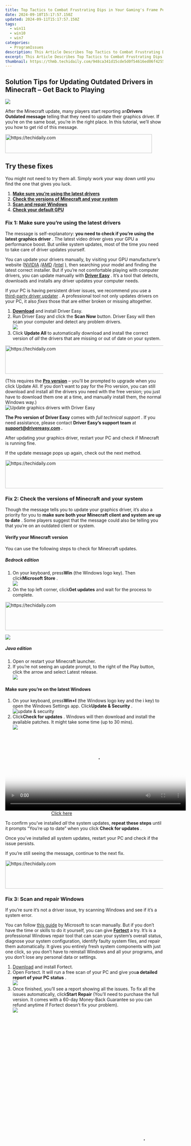 ```yaml
---
title: Top Tactics to Combat Frustrating Dips in Your Gaming's Frame Per Second (FPS) Ratings
date: 2024-09-10T15:17:57.150Z
updated: 2024-09-11T15:17:57.150Z
tags:
  - win11
  - win10
  - win7
categories:
  - ProgramIssues
description: This Article Describes Top Tactics to Combat Frustrating Dips in Your Gaming's Frame Per Second (FPS) Ratings
excerpt: This Article Describes Top Tactics to Combat Frustrating Dips in Your Gaming's Frame Per Second (FPS) Ratings
thumbnail: https://thmb.techidaily.com/948ca341d15cde5d0f54616ed06f4255209470f04b03c46cee19f973459e05a3.jpg
---
```


## Solution Tips for Updating Outdated Drivers in Minecraft – Get Back to Playing

![](https://images.drivereasy.com/wp-content/uploads/2021/07/minecraft-driver-outdated-featured.jpg)

 After the Minecraft update, many players start reporting an**Drivers Outdated message** telling that they need to update their graphics driver. If you’re on the same boat, you’re in the right place. In this tutorial, we’ll show you how to get rid of this message.





<!-- affiliate ads begin -->
<a href="https://25home.pxf.io/c/5597632/2123480/16836" target="_top" id="2123480">
  <img src="//a.impactradius-go.com/display-ad/16836-2123480" border="0" alt="https://techidaily.com" width="468" height="60"/>
</a>
<img height="0" width="0" src="https://25home.pxf.io/i/5597632/2123480/16836" style="position:absolute;visibility:hidden;" border="0" />
<!-- affiliate ads end -->




## Try these fixes

 You might not need to try them all. Simply work your way down until you find the one that gives you luck.

1. [**Make sure you’re using the latest drivers**](https://tools.techidaily.com/drivereasy/download/)
2. [**Check the versions of Minecraft and your system**](https://tools.techidaily.com/drivereasy/download/)
3. [**Scan and repair Windows**](https://tools.techidaily.com/drivereasy/download/)
4. **[Check your default GPU](https://tools.techidaily.com/drivereasy/download/)**

### Fix 1: Make sure you’re using the latest drivers

 The message is self-explanatory: **you need to check if you’re using the latest graphics driver** . The latest video driver gives your GPU a performance boost. But unlike system updates, most of the time you need to take care of driver updates yourself.

 You can update your drivers manually, by visiting your GPU manufacturer’s website ([NVIDIA](https://www.nvidia.com/Download/index.aspx) /[AMD](https://www.amd.com/en/support) /[Intel](https://downloadcenter.intel.com/product/80939/Graphics) ), then searching your model and finding the latest correct installer. But if you’re not comfortable playing with computer drivers, you can update manually with **[Driver Easy](https://tools.techidaily.com/drivereasy/download/)**  . It’s a tool that detects, downloads and installs any driver updates your computer needs.

 If your PC is having persistent driver issues, we recommend you use a [third-party driver updater](https://tools.techidaily.com/drivereasy/download/) . A professional tool not only updates drivers on your PC, it also _fixes_  those that are either broken or missing altogether.

1. **[Download](https://tools.techidaily.com/drivereasy/download/)**  and install Driver Easy.
2. Run Driver Easy and click the **Scan Now** button. Driver Easy will then scan your computer and detect any problem drivers.  
![](https://images.drivereasy.com/wp-content/uploads/2020/12/last-scan-never.png)
3. Click **Update All** to automatically download and install the correct version of _all_ the drivers that are missing or out of date on your system.  




<!-- affiliate ads begin -->
<a href="https://appsumo.8odi.net/c/5597632/2137380/7443" target="_top" id="2137380">
  <img src="//a.impactradius-go.com/display-ad/7443-2137380" border="0" alt="https://techidaily.com" width="728" height="90"/>
</a>
<img height="0" width="0" src="https://appsumo.8odi.net/i/5597632/2137380/7443" style="position:absolute;visibility:hidden;" border="0" />
<!-- affiliate ads end -->




 (This requires the [**Pro version**](https://tools.techidaily.com/drivereasy/download/) – you’ll be prompted to upgrade when you click Update All. If you don’t want to pay for the Pro version, you can still download and install all the drivers you need with the free version; you just have to download them one at a time, and manually install them, the normal Windows way.)  
![Update graphics drivers with Driver Easy](https://images.drivereasy.com/wp-content/uploads/2020/09/de-update-all-rtx-3080.jpg)

**The Pro version of Driver Easy** comes with _full technical support_ . If you need assistance, please contact **Driver Easy’s support team** at **[support@drivereasy.com](https://tools.techidaily.com/drivereasy/download/) .**

 After updating your graphics driver, restart your PC and check if Minecraft is running fine.

If the update message pops up again, check out the next method.





<!-- affiliate ads begin -->
<a href="https://appsumo.8odi.net/c/5597632/2130875/7443" target="_top" id="2130875">
  <img src="//a.impactradius-go.com/display-ad/7443-2130875" border="0" alt="https://techidaily.com" width="728" height="90"/>
</a>
<img height="0" width="0" src="https://appsumo.8odi.net/i/5597632/2130875/7443" style="position:absolute;visibility:hidden;" border="0" />
<!-- affiliate ads end -->




### Fix 2: Check the versions of Minecraft and your system

 Though the message tells you to update your graphics driver, it’s also a priority for you to **make sure both your Minecraft client and system are up to date** . Some players suggest that the message could also be telling you that you’re on an outdated client or system.

#### Verify your Minecraft version

You can use the following steps to check for Minecraft updates.

##### Bedrock edition

1. On your keyboard, press**Win** (the Windows logo key). Then click**Microsoft Store** .  
![](https://images.drivereasy.com/wp-content/uploads/2021/07/update-minecraft-1.jpg)
2. On the top left corner, click**Get updates** and wait for the process to complete.  




<!-- affiliate ads begin -->
<a href="https://unicoeye.pxf.io/c/5597632/2121335/18498" target="_top" id="2121335">
  <img src="//a.impactradius-go.com/display-ad/18498-2121335" border="0" alt="https://techidaily.com" width="728" height="90"/>
</a>
<img height="0" width="0" src="https://unicoeye.pxf.io/i/5597632/2121335/18498" style="position:absolute;visibility:hidden;" border="0" />
<!-- affiliate ads end -->




![](https://images.drivereasy.com/wp-content/uploads/2021/07/update-minecraft-2.jpg)

##### Java edition

1. Open or restart your Minecraft launcher.
2. If you’re not seeing an update prompt, to the right of the Play button, click the arrow and select Latest release.  
![](https://images.drivereasy.com/wp-content/uploads/2021/07/update-minecraft-3.jpg)

#### Make sure you’re on the latest Windows

1. On your keyboard, press**Win+I** (the Windows logo key and the i key) to open the Windows Settings app. Click**Update & Security** .  
![update & security](https://images.drivereasy.com/wp-content/uploads/2020/10/update-security-2.jpg)
2. Click**Check for updates** . Windows will then download and install the available patches. It might take some time (up to 30 mins).  
![](https://images.drivereasy.com/wp-content/uploads/2020/08/windows-security-update-click-check-for-update.jpg)





<!-- affiliate ads begin -->
<span id="1983471">
					<video width="576" height="240" style="cursor:pointer"
           poster="//a.impactradius-go.com/display-clicktoplayimage/1983471.png"
           onclick="if(!this.playClicked){this.play();this.setAttribute('controls',true);this.playClicked=true;}">
	   <source src="//a.impactradius-go.com/display-ad/22993-1983471">
	   <img src="//a.impactradius-go.com/display-clicktoplayimage/1983471.png" style="border: none; height: 100%; width: 100%; object-fit: contain">
	</video>
	<div style="width:360px;text-align:center"><a href="javascript:window.open(decodeURIComponent('https%3A%2F%2Fhomestyler.sjv.io%2Fc%2F5597632%2F1983471%2F22993'), '_blank');void(0);">Click here</a></div>
</span>
<img height="0" width="0" src="https://imp.pxf.io/i/5597632/1983471/22993" style="position:absolute;visibility:hidden;" border="0" />
<!-- affiliate ads end -->




 To confirm you’ve installed _all_  the system updates, **repeat these steps** until it prompts “You’re up to date” when you click **Check for updates** .

 Once you’ve installed all system updates, restart your PC and check if the issue persists.

If you’re still seeing the message, continue to the next fix.





<!-- affiliate ads begin -->
<a href="https://wigfever.sjv.io/c/5597632/2014851/22899" target="_top" id="2014851">
  <img src="//a.impactradius-go.com/display-ad/22899-2014851" border="0" alt="https://techidaily.com" width="728" height="90"/>
</a>
<img height="0" width="0" src="https://wigfever.sjv.io/i/5597632/2014851/22899" style="position:absolute;visibility:hidden;" border="0" />
<!-- affiliate ads end -->




### Fix 3: Scan and repair Windows

 If you’re sure it’s not a driver issue, try scanning Windows and see if it’s a system error.

 You can follow [this guide](https://support.microsoft.com/en-us/topic/use-the-system-file-checker-tool-to-repair-missing-or-corrupted-system-files-79aa86cb-ca52-166a-92a3-966e85d4094e) by Microsoft to scan manually. But if you don’t have the time or skills to do it yourself, you can give [**Fortect**](https://tools.techidaily.com/drivereasy/download/) a try. It’s is a professional Windows repair tool that can scan your system’s overall status, diagnose your system configuration, identify faulty system files, and repair them automatically. It gives you entirely fresh system components with just one click, so you don’t have to reinstall Windows and all your programs, and you don’t lose any personal data or settings.

1. [Download](https://tools.techidaily.com/drivereasy/download/) and install Fortect.
2. Open Fortect. It will run a free scan of your PC and give you**a detailed report of your PC status** .  
![](https://images.drivereasy.com/wp-content/uploads/2020/10/fortect-start-scan.jpg)
3. Once finished, you’ll see a report showing all the issues. To fix all the issues automatically, click**Start Repair** (You’ll need to purchase the full version. It comes with a 60-day Money-Back Guarantee so you can refund anytime if Fortect doesn’t fix your problem).  
![](https://images.drivereasy.com/wp-content/uploads/2020/10/fortect-start-repair.jpg)





<!-- affiliate ads begin -->
<span id="1484963">
					<video width="864" height="864" style="cursor:pointer"
           poster="//a.impactradius-go.com/display-clicktoplayimage/1484963.png"
           onclick="if(!this.playClicked){this.play();this.setAttribute('controls',true);this.playClicked=true;}">
	   <source src="//a.impactradius-go.com/display-ad/16446-1484963">
	   <img src="//a.impactradius-go.com/display-clicktoplayimage/1484963.png" style="border: none; height: 100%; width: 100%; object-fit: contain">
	</video>
	<div style="width:540px;text-align:center"><a href="javascript:window.open(decodeURIComponent('https%3A%2F%2Flaganoo.pxf.io%2Fc%2F5597632%2F1484963%2F16446'), '_blank');void(0);">Click here</a></div>
</span>
<img height="0" width="0" src="https://imp.pxf.io/i/5597632/1484963/16446" style="position:absolute;visibility:hidden;" border="0" />
<!-- affiliate ads end -->




 Fortect comes with a 60-day Money-Back Guarantee. If you’re not satisfied with Fortect, you can contact <support@fortect.com> for a full refund.

Once done, restart Windows and try again in Minecraft.

### Fix 4: Check your default GPU

 If your computer comes with dual graphics cards, for example an Intel integrated graphics and a dedicated NVIDIA/AMD graphics card, you can check if you’re**running Minecraft on the desired GPU** . The update message might appear if you’re running Minecraft on the wrong GPU.

Here’s how you can check the preferred GPU of Minecraft:

 If you’re on Windows 7 or 8, you can change the preferred GPU of Minecraft in **NVIDIA Control Panel** or**AMD Radeon™ Settings** .

1. At the empty area of your desktop, right-click and select **Display settings** .  
![](https://images.drivereasy.com/wp-content/uploads/2020/10/change-preferred-gpu-1.jpg)
2. Under the **Multiple displays** section, click **Graphics settings** .  
![](https://images.drivereasy.com/wp-content/uploads/2020/10/change-preferred-gpu-2.jpg)
3. Under**Graphics performance preference** , specify your app type (For Java Edition, select**Desktop app** . For Bedrock, choose**Microsoft Store app** ). Then click**Browse** and select your Minecraft launcher.  
![](https://images.drivereasy.com/wp-content/uploads/2021/07/minecraft-change-gpu-1.jpg)
4. Click **Options** .  




<!-- affiliate ads begin -->
<a href="https://aligracehair.sjv.io/c/5597632/2115936/19272" target="_top" id="2115936">
  <img src="//a.impactradius-go.com/display-ad/19272-2115936" border="0" alt="https://techidaily.com" width="468" height="60"/>
</a>
<img height="0" width="0" src="https://aligracehair.sjv.io/i/5597632/2115936/19272" style="position:absolute;visibility:hidden;" border="0" />
<!-- affiliate ads end -->




![](https://images.drivereasy.com/wp-content/uploads/2021/07/minecraft-change-gpu-2.jpg)
5. Click**High performance** and then**Save** .  
![](https://images.drivereasy.com/wp-content/uploads/2021/07/minecraft-change-gpu-3.jpg)





<!-- affiliate ads begin -->
<a href="https://aligracehair.sjv.io/c/5597632/2115914/19272" target="_top" id="2115914">
  <img src="//a.impactradius-go.com/display-ad/19272-2115914" border="0" alt="https://techidaily.com" width="250" height="90"/>
</a>
<img height="0" width="0" src="https://aligracehair.sjv.io/i/5597632/2115914/19272" style="position:absolute;visibility:hidden;" border="0" />
<!-- affiliate ads end -->




Now you can restart Minecraft and check if the message is still there.

---

 Hopefully this tutorial helps you get rid of the driver update message in Minecraft. If you have any questions or ideas, feel free to tell us in the comments below.

* [Minecraft](https://tools.techidaily.com/drivereasy/download/)

<ins class="adsbygoogle"
     style="display:block"
     data-ad-format="autorelaxed"
     data-ad-client="ca-pub-7571918770474297"
     data-ad-slot="1223367746"></ins>



<ins class="adsbygoogle"
     style="display:block"
     data-ad-client="ca-pub-7571918770474297"
     data-ad-slot="8358498916"
     data-ad-format="auto"
     data-full-width-responsive="true"></ins>

<span class="atpl-alsoreadstyle">Also read:</span>
<div><ul>
<li><a href="https://youtube-sure.techidaily.com/024-approved-amplify-watcher-count-simplified-tactics-exposed/"><u>[New] 2024 Approved Amplify Watcher Count Simplified Tactics Exposed</u></a></li>
<li><a href="https://article-posts.techidaily.com/updated-in-2024-premium-picklist-of-digital-vault-services/"><u>[Updated] In 2024, Premium Picklist of Digital Vault Services</u></a></li>
<li><a href="https://fox-friendly.techidaily.com/advanced-8-visual-boosts-for-online-broadcasts/"><u>Advanced 8 Visual Boosts for Online Broadcasts</u></a></li>
<li><a href="https://win-blog.techidaily.com/bypassing-stuck-screens-in-roblox-proven-techniques-to-get-back-on-track/"><u>Bypassing Stuck Screens in Roblox - Proven Techniques to Get Back on Track</u></a></li>
<li><a href="https://buynow-reviews.techidaily.com/dual-modes-in-sony-hdrcx405-for-flexible-recording/"><u>Dual Modes in Sony HDRCX405 for Flexible Recording</u></a></li>
<li><a href="https://win-blog.techidaily.com/easy-fixes-for-your-fortnite-login-issues-resolved/"><u>Easy Fixes for Your Fortnite Login Issues - Resolved!</u></a></li>
<li><a href="https://win-blog.techidaily.com/expert-advice-tackling-and-troubleshooting-obs-crashes-on-windows-pcs-updated-guide/"><u>Expert Advice: Tackling and Troubleshooting OBS Crashes on Windows PCs (Updated Guide)</u></a></li>
<li><a href="https://win-blog.techidaily.com/fixing-cyberpunk-2077-how-to-enable-gpu-usage-in-windows-11/"><u>Fixing Cyberpunk 2077: How to Enable GPU Usage in Windows 11</u></a></li>
<li><a href="https://win-blog.techidaily.com/fixing-the-elusive-error-a-players-handbook-on-lost-ark-network-issues/"><u>Fixing the Elusive Error: A Player’s Handbook on Lost Ark Network Issues</u></a></li>
<li><a href="https://win-blog.techidaily.com/fixing-the-recurring-garrys-mod-crashes-top-strategies-for-stability/"><u>Fixing the Recurring Garry's Mod Crashes: Top Strategies for Stability</u></a></li>
<li><a href="https://win-blog.techidaily.com/fortnite-load-failures-demystified-quick-and-effective-remedies-revealed/"><u>Fortnite Load Failures Demystified – Quick and Effective Remedies Revealed</u></a></li>
<li><a href="https://win-blog.techidaily.com/how-i-fixed-crusader-kings-2-wont-start-problem/"><u>How I Fixed Crusader Kings 2 Won't Start Problem</u></a></li>
<li><a href="https://win-blog.techidaily.com/how-to-correct-issue-found-in-your-audio-setup-on-itunes-step-by-step-guide/"><u>How to Correct 'Issue Found in Your Audio Setup' On iTunes – Step-by-Step Guide</u></a></li>
<li><a href="https://win-blog.techidaily.com/how-to-fix-football-manager-202ns-pc-crashes-expert-advice-and-tips/"><u>How to Fix Football Manager 202N's PC Crashes: Expert Advice & Tips</u></a></li>
<li><a href="https://win-blog.techidaily.com/immortals-fenyx-rising-launch-postponed-heres-why-and-the-new-date/"><u>Immortals Fenyx Rising Launch Postponed? Here's Why & The New Date</u></a></li>
<li><a href="https://review-topics.techidaily.com/in-2024-fixing-foneazy-mockgo-not-working-on-apple-iphone-15-pro-max-drfone-by-drfone-virtual-ios/"><u>In 2024, Fixing Foneazy MockGo Not Working On Apple iPhone 15 Pro Max | Dr.fone</u></a></li>
<li><a href="https://easy-unlock-android.techidaily.com/in-2024-full-guide-to-unlock-your-realme-12-proplus-5g-by-drfone-android/"><u>In 2024, Full Guide to Unlock Your Realme 12 Pro+ 5G</u></a></li>
<li><a href="https://mondly-stories.techidaily.com/1719576146709-jumpstart-your-latvian-language-learning-today/"><u>Jumpstart Your Latvian Language Learning Today</u></a></li>
<li><a href="https://win-blog.techidaily.com/kernelbasedll-stability-restored-easily-learn-how-in-this-comprehensive-guide/"><u>Kernelbase.DLL Stability Restored Easily! Learn How in This Comprehensive Guide.</u></a></li>
<li><a href="https://win-blog.techidaily.com/master-the-fix-eliminating-game-crashes-while-playing-tower-of-fantasy-on-personal-computers/"><u>Master the Fix: Eliminating Game Crashes While Playing Tower of Fantasy on Personal Computers</u></a></li>
<li><a href="https://win-blog.techidaily.com/mastery-in-maintenance-steadfast-solutions-for-war-thunders-enduring-malfunctions-q1-2024/"><u>Mastery in Maintenance: Steadfast Solutions for War Thunder's Enduring Malfunctions (Q1, 2024)</u></a></li>
<li><a href="https://win-blog.techidaily.com/monster-hunter-rise-failed-to-open-heres-the-remedy/"><u>Monster Hunter Rise Failed to Open? Here's the Remedy</u></a></li>
<li><a href="https://extra-tips.techidaily.com/nextgen-hd-optimizer-multiplatform-compatible/"><u>NextGen HD Optimizer Multiplatform Compatible</u></a></li>
<li><a href="https://win-blog.techidaily.com/no-more-disruptions-at-sea-solved-issues-in-sea-of-thieves/"><u>No More Disruptions at Sea! Solved Issues in Sea of Thieves</u></a></li>
<li><a href="https://win-blog.techidaily.com/optimize-playtime-strategies-for-enhancing-performance-and-reducing-stutters-in-the-ascent/"><u>Optimize Playtime: Strategies for Enhancing Performance and Reducing Stutters in The Ascent</u></a></li>
<li><a href="https://win-blog.techidaily.com/overcoming-freezing-problems-with-outpost-infinity-on-computer-expert-tips-and-tricks/"><u>Overcoming Freezing Problems with Outpost: Infinity on Computer – Expert Tips & Tricks</u></a></li>
<li><a href="https://win-blog.techidaily.com/overcoming-the-no-ping-to-our-data-centers-detected-mishap-in-halo-infinity/"><u>Overcoming the 'No Ping to Our Data Centers Detected' Mishap in Halo Infinity</u></a></li>
<li><a href="https://win-blog.techidaily.com/1723010727828-patch-notes-for-oxygen-not-included-crash-issues-now-solved/"><u>Patch Notes for Oxygen Not Included - Crash Issues Now Solved!</u></a></li>
<li><a href="https://win-blog.techidaily.com/resolving-connection-woes-ultimate-fixes-for-ubisoft-connect-malfunctions/"><u>Resolving Connection Woes: Ultimate Fixes for Ubisoft Connect Malfunctions</u></a></li>
<li><a href="https://win-blog.techidaily.com/resolving-crashes-in-the-lost-ark-pc-gaming-experience/"><u>Resolving Crashes in the Lost Ark PC Gaming Experience</u></a></li>
<li><a href="https://win-blog.techidaily.com/reviving-your-roblox-experience-a-guide-to-fixing-no-sound-on-pcs-with-windows-11-or-10/"><u>Reviving Your Roblox Experience: A Guide to Fixing No-Sound on PCs with Windows 11 or 10</u></a></li>
<li><a href="https://win-blog.techidaily.com/solutions-for-when-your-computer-freezes-during-minecraft-gameplay/"><u>Solutions for When Your Computer Freezes During Minecraft Gameplay</u></a></li>
<li><a href="https://win-blog.techidaily.com/solved-troubleshooting-pc-instability-in-cyberpunk-2077-gameplay/"><u>Solved: Troubleshooting PC Instability in Cyberpunk 2077 Gameplay</u></a></li>
<li><a href="https://win-blog.techidaily.com/solved-ultimate-guide-to-resolve-frontiers-crashes-on-your-pc/"><u>Solved: Ultimate Guide to Resolve Frontier's Crashes on Your PC</u></a></li>
<li><a href="https://fix-guide.techidaily.com/spotify-keeps-crashing-a-complete-list-of-fixes-you-can-use-on-vivo-y100i-drfone-by-drfone-fix-android-problems-fix-android-problems/"><u>Spotify Keeps Crashing A Complete List of Fixes You Can Use on Vivo Y100i | Dr.fone</u></a></li>
<li><a href="https://win-blog.techidaily.com/1722994524100-tackling-frostpunks-crash-problem-effective-solutions-for-continuous-play/"><u>Tackling Frostpunk's Crash Problem: Effective Solutions for Continuous Play</u></a></li>
<li><a href="https://facebook.techidaily.com/timeline-the-transformation-of-facebook-into-meta/"><u>Timeline: The Transformation of Facebook Into Meta</u></a></li>
<li><a href="https://win-blog.techidaily.com/top-tips-and-techniques-to-overcome-finals-wont-start-glitches-in-202/"><u>Top Tips and Techniques to Overcome 'Finals Won't Start' Glitches in 202</u></a></li>
<li><a href="https://win-blog.techidaily.com/troubleshooting-made-easy-fix-constant-wwe-2k20-pc-disruptions/"><u>Troubleshooting Made Easy: Fix Constant WWE 2K20 PC Disruptions</u></a></li>
<li><a href="https://win-blog.techidaily.com/ultimate-guide-boosting-your-sims-4-gameplay-speed-on-pc/"><u>Ultimate Guide: Boosting Your Sims 4 Gameplay Speed on PC</u></a></li>
<li><a href="https://win-blog.techidaily.com/update-eliminates-fall-guys-lag-and-freeze-problems-during-gameplay-on-personal-computers/"><u>Update Eliminates Fall Guys Lag and Freeze Problems During Gameplay on Personal Computers</u></a></li>
<li><a href="https://win-blog.techidaily.com/winning-strategies-escaping-the-perpetual-launch-screen-of-fortnite/"><u>Winning Strategies: Escaping the Perpetual Launch Screen of Fortnite</u></a></li>
</ul></div>
